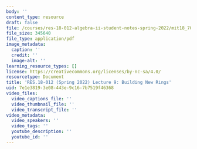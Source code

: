 ```yaml
---
body: ''
content_type: resource
draft: false
file: /courses/res-18-012-algebra-ii-student-notes-spring-2022/mit18_702s22_lect9.pdf
file_size: 345640
file_type: application/pdf
image_metadata:
  caption: ''
  credit: ''
  image-alt: ''
learning_resource_types: []
license: https://creativecommons.org/licenses/by-nc-sa/4.0/
resourcetype: Document
title: 'RES.18-012 (Spring 2022) Lecture 9: Building New Rings'
uid: 7e1e3819-3e08-443e-9c16-7b7519f46368
video_files:
  video_captions_file: ''
  video_thumbnail_file: ''
  video_transcript_file: ''
video_metadata:
  video_speakers: ''
  video_tags: ''
  youtube_description: ''
  youtube_id: ''
---
```

